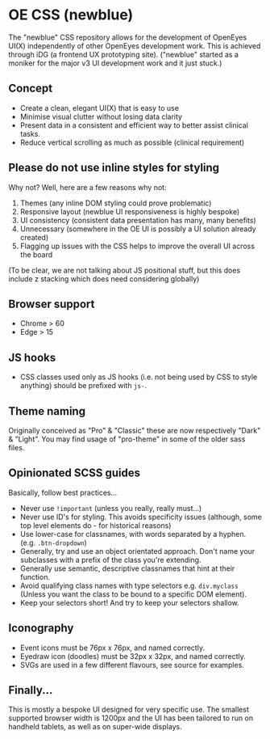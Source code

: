 # OE CSS (newblue)

The "newblue" CSS repository allows for the development of OpenEyes UI(X) independently of other OpenEyes development work. This is achieved through iDG (a frontend UX prototyping site). ("newblue" started as a moniker for the major v3 UI development work and it just stuck.)

## Concept

* Create a clean, elegant UI(X) that is easy to use
* Minimise visual clutter without losing data clarity
* Present data in a consistent and efficient way to better assist clinical tasks.
* Reduce vertical scrolling as much as possible (clinical requirement)

## Please do not use inline styles for styling

Why not? Well, here are a few reasons why not:

1. Themes (any inline DOM styling could prove problematic)
2. Responsive layout (newblue UI responsiveness is highly bespoke)
3. UI consistency (consistent data presentation has many, many benefits)
4. Unnecessary (somewhere in the OE UI is possibly a UI solution already created)
5. Flagging up issues with the CSS helps to improve the overall UI across the board

(To be clear, we are not talking about JS positional stuff, but this does include z stacking which does need considering globally)

## Browser support

* Chrome > 60
* Edge > 15

## JS hooks

* CSS classes used only as JS hooks (i.e. not being used by CSS to style anything) should be prefixed with `js-`. 

## Theme naming

Originally conceived as "Pro" & "Classic" these are now respectively "Dark" & "Light". You may find usage of "pro-theme" in some of the older sass files.

## Opinionated SCSS guides

Basically, follow best practices...

* Never use `!important` (unless you really, really must...)
* Never use ID's for styling. This avoids specificity issues (although, some top level elements do - for historical reasons)
* Use lower-case for classnames, with words separated by a hyphen. (e.g. `.btn-dropdown`)
* Generally, try and use an object orientated approach. Don't name your subclasses with a prefix of the class you're extending. 
* Generally use semantic, descriptive classnames that hint at their function.
* Avoid qualifying class names with type selectors e.g. `div.myclass` (Unless you want the class to be bound to a specific DOM element).
* Keep your selectors short! And try to keep your selectors shallow. 

## Iconography

* Event icons must be 76px x 76px, and named correctly. 
* Eyedraw icon (doodles) must be 32px x 32px, and named correctly.
* SVGs are used in a few different flavours, see source for examples.

## Finally...

This is mostly a bespoke UI designed for very specific use. The smallest supported browser width is 1200px and the UI has been tailored to run on handheld tablets, as well as on super-wide displays. 


